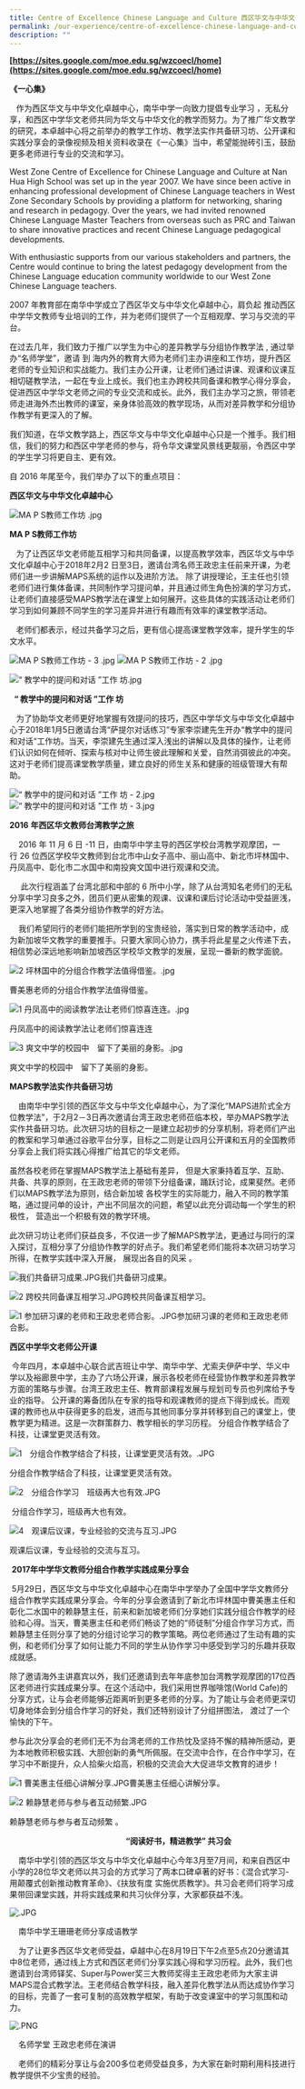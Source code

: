 ```yaml
---
title: Centre of Excellence Chinese Language and Culture 西区华文与中华文化卓越中心
permalink: /our-experience/centre-of-excellence-chinese-language-and-culture/
description: ""
---
```


**[https://sites.google.com/moe.edu.sg/wzcoecl/home](https://sites.google.com/moe.edu.sg/wzcoecl/home)**

**《一心集》**

   作为西区华文与中华文化卓越中心，南华中学一向致力提倡专业学习 ，无私分享，和西区中学华文老师共同为华文与中华文化的教学而努力。为了推广华文教学的研究，本卓越中心将之前举办的教学工作坊、教学法实作共备研习坊、公开课和实践分享会的录像视频及相关资料收录在《一心集》当中，希望能抛砖引玉，鼓励更多老师进行专业的交流和学习。  
  
West Zone Centre of Excellence for Chinese Language and Culture at Nan Hua High School was set up in the year 2007. We have since been active in enhancing professional development of Chinese Language teachers in West Zone Secondary Schools by providing a platform for networking, sharing and research in pedagogy. Over the years, we had invited renowned Chinese Language Master Teachers from overseas such as PRC and Taiwan to share innovative practices and recent Chinese Language pedagogical developments.

With enthusiastic supports from our various stakeholders and partners, the Centre would continue to bring the latest pedagogy development from the Chinese Language education community worldwide to our West Zone Chinese Language teachers.

2007 年教育部在南华中学成立了西区华文与中华文化卓越中心，肩负起 推动西区中学华文教师专业培训的工作，并为老师们提供了一个互相观摩、学习与交流的平台。

在过去几年，我们致力于推广以学生为中心的差异教学与分组协作教学法 , 通过举办“名师学堂”，邀请 到 海内外的教育大师为老师们主办讲座和工作坊，提升西区老师的专业知识和实战能力。我们主办公开课，让老师们通过讲课、观课和议课互相切磋教学法，一起在专业上成长。我们也主办跨校共同备课和教学心得分享会，促进西区中学华文老师之间的专业交流和成长。此外，我们主办学习之旅，带领老师走进海外杰出教师的课室，亲身体验高效的教学现场，从而对差异教学和分组协作教学有更深入的了解。

我们知道，在华文教学路上，西区华文与中华文化卓越中心只是一个推手。我们相信，我们的努力和西区中学老师的参与，将令华文课堂风景线更靓丽，令西区中学的学生学习将更自主、更有效。

自 2016 年尾至今，我们举办了以下的重点项目：

**西区华文与中华文化卓越中心**

![MA P S教师工作坊 .jpg](/images/coechinese19.jpg)

**MA P S教师工作坊**

   为了让西区华文老师能互相学习和共同备课，以提高教学效率，西区华文与中华文化卓越中心于2018年2月2 日至3日，邀请台湾名师王政忠主任前来开课，为老师们进一步讲解MAPS系统的运作以及进阶方法。 除了讲授理论，王主任也引领老师们进行集体备课，共同制作学习提问单，并且通过师生角色扮演的学习方式，让老师们直接感受MAPS教学法在课堂上如何展开。这些具体的实践活动让老师们学习到如何兼顾不同学生的学习差异并进行有趣而有效率的课堂教学活动。

  

   老师们都表示，经过共备学习之后，更有信心提高课堂教学效率，提升学生的华文水平。

![MA P S教师工作坊 - 3 .jpg](/images/coechinese18.jpg) ![MA P S教师工作坊 - 2 .jpg](/images/coechinese17.jpg)

![“ 教学中的提问和对话 ”工作 坊.jpg](/images/coechinese16.jpg) 

  **“ 教学中的提问和对话 ”工作 坊**  

   为了协助华文老师更好地掌握有效提问的技巧，西区中学华文与中华文化卓越中心于2018年1月5日邀请台湾“萨提尔对话练习”专家李崇建先生开办“教学中的提问和对话“工作坊。当天，李崇建先生通过深入浅出的讲解以及具体的操作，让老师们认识如何在倾听、探索与核对中让师生彼此理解和关爱，自然消弭彼此的冲突。这对于老师们提高课堂教学质量，建立良好的师生关系和健康的班级管理大有帮助。

![“ 教学中的提问和对话 ”工作 坊 - 2.jpg](/images/coechinese15) ![“ 教学中的提问和对话 ”工作 坊 - 3.jpg](/images/coechinese14.jpg)

**2016** **年西区华文教师台湾教学之旅**  

    2016 年 11 月 6 日 \-11 日，由南华中学主导的西区学校台湾教学观摩团，一行 26 位西区学校华文教师到台北市中山女子高中、丽山高中、新北市坪林国中、丹凤高中、彰化市二水国中和南投爽文国中进行观课和交流。

     此次行程涵盖了台湾北部和中部的 6 所中小学，除了从台湾知名老师们的无私分享中学习良多之外，团员们更从密集的观课、议课和课后讨论活动中受益匪浅，更深入地掌握了各类分组协作教学的好方法。

    我们希望同行的老师们能把所学到的宝贵经验，落实到日常的教学活动中，成为新加坡华文教学的重要推手。只要大家同心协力，携手将此星星之火传递下去，相信势必深远地影响新加坡西区学校华文教学的发展，呈现一番新的教学面貌。

  

![2 坪林国中的分组合作教学法值得借鉴。.jpg](/images/coechinese13.jpg)  

  

曹美惠老师的分组合作教学法值得借鉴。  

![1 丹凤高中的阅读教学法让老师们惊喜连连。.jpg](/images/coechinese12.jpg)  

丹凤高中的阅读教学法让老师们惊喜连连  

  

![3 爽文中学的校园中　留下了美丽的身影。.jpg](/images/coechinese11.jpg)  

爽文中学的校园中　留下了美丽的身影。  

**MAPS教学法实作共备研习坊** 

    由南华中学引领的西区华文与中华文化卓越中心，为了深化“MAPS进阶式全方位教学法”，于2月2－3日再次邀请台湾王政忠老师莅临本校，举办MAPS教学法实作共备研习坊。此次研习坊的目标之一是建立起初步的分享机制，将老师们产出的教案和学习单通过谷歌平台分享，目标之二则是让四月公开课和五月的全国教师分享会上我们将实践心得推广给其它的华文老师。　　

虽然各校老师在掌握MAPS教学法上基础有差异， 但是大家秉持着互学、互助、共备、共享的原则，在王政忠老师的带领下分组备课，踊跃讨论，成果斐然。老师们以MAPS教学法为原则，结合新加坡 各校学生的实际能力，融入不同的教学策略，通过提问单的设计，产出不同层次的问题，希望以此充分调动每一个学生的积极性， 营造出一个积极有效的教学环境。

此次研习坊让老师们获益良多，不仅进一步了解MAPS教学法，更通过与同行的深入探讨，互相分享了分组协作教学的好点子。我们希望老师们能将本次研习坊学习所得，在教学实践中深入开展， 展现出各自的风采 。

![我们共备研习成果.JPG](/images/coechinese1)我们共备研习成果。

![2 跨校共同备课互相学习.JPG](/images/coechinese2)跨校共同备课互相学习。

![1 参加研习课的老师和王政忠老师合影。.JPG](/images/coechinese3)参加研习课的老师和王政忠老师合影。

**西区中学华文老师公开课**

 今年四月，本卓越中心联合武吉班让中学、南华中学、尤索夫伊萨中学、华义中学以及裕廊景中学，主办了六场公开课，展示各校老师在经营协作教学和差异教学方面的策略与步骤。台湾王政忠主任、教育部课程发展与规划司专员也列席给予专业的指导。 公开课的筹备团队在专家的指导和观课教师的提点下得到成长。而观课的教师也从中获得更多的启发，进而与其他同事分享并转移到自己的课堂上，使教学更为精进。这是一次群策群力、教学相长的学习历程。 分组合作教学结合了科技，让课堂更灵活有效。  

![1　分组合作教学结合了科技，让课堂更灵活有效。.JPG](/images/coechinese4)  

分组合作教学结合了科技，让课堂更灵活有效。

![2　分组合作学习　班级再大也有效.JPG](/images/coechinese5)  

 分组合作学习，班级再大也有效。

![4　观课后议课，专业经验的交流与互习.JPG](/images/coechinese6.jpg)  

观课后议课，专业经验的交流与互习。

 **2017年中学华文教师分组合作教学实践成果分享会**

 5月29日，西区华文与中华文化卓越中心在南华中学举办了全国中学华文教师分组合作教学实践成果分享会。今年的分享会邀请到了新北市坪林国中曹美惠主任和彰化二水国中的赖静慧主任，前来和新加坡老师们分享她们实践分组合作教学的经验和心得。当天，曹美惠主任和老师们畅谈了她的“师徒制”分组合作学习方式，而赖静慧主任则分享了她的分组讨论学习的教学策略。两位老师通过了生动有趣的实例，和老师们分享了如何让能力不同的学生从协作学习中感受到学习的乐趣并获取成就感。

除了邀请海外主讲嘉宾以外，我们还邀请到去年年底参加台湾教学观摩团的17位西区老师进行实践成果分享。在这个活动中，我们采用世界咖啡馆(World Cafe)的分享方式，让与会老师能够近距离听到更多老师的分享。为了能让与会老师更深切切身地体会到分组合作学习的好处，我们还特别设计了分组拼图法， 渡过了一个愉快的下午。      

参与此次分享会的老师们无不为台湾老师的工作热忱及坚持不懈的精神所感动，更为本地教师积极实践、大胆创新的勇气所佩服。在交流中合作，在合作中学习，在学习中不断提升，众人拾柴火焰高，积极的交流会大大促进华文教育的进步！

![1 曹美惠主任细心讲解分享.JPG](/images/coechinese7)曹美惠主任细心讲解分享。

  

![2 赖静慧老师与参与者互动频繁.JPG](/images/coechinese8.jpg)

赖静慧老师与参与者互动频繁 。 

  

                                                    **“阅读好书，精进教学” 共习会**

  

    南华中学引领的西区华文与中华文化卓越中心今年3月至7月间，和来自西区中小学的28位华文老师以共习会的方式学习了两本口碑卓著的好书：《混合式学习-用颠覆式创新推动教育革命》、《扶放有度 实施优质教学》。共习会老师们将学习成果带回课堂实践，并将实践成果和共习伙伴分享，大家都获益不浅。

  
![.JPG](/images/coechinese9.jpg)  

    南华中学王珊珊老师分享成语教学

    为了让更多西区华文老师受益，卓越中心在8月19日下午2点至5点20分邀请其中8位老师，通过线上方式和西区老师们分享实践心得和学习历程。此外，我们也邀请到台湾师铎奖、Super与Power奖三大教师奖得主王政忠老师为大家主讲MAPS混合式教学法。王老师结合教学科技，融入差异化教学法从而达成协作学习的目标，完善了一套可复制的高效教学框架，有助于改变课室中的学习氛围和动力。  

  

![   .PNG](/images/coechinese10.png)  

    名师学堂 王政忠老师在演讲

  

    老师们的精彩分享让与会200多位老师受益良多，为大家在新时期利用科技进行教学提供不少宝贵的经验。